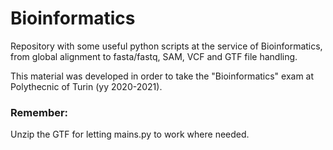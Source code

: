 # Bioinformatics

Repository with some useful python scripts at the service of Bioinformatics, from global alignment to fasta/fastq, SAM, VCF and GTF file handling.

This material was developed in order to take the "Bioinformatics" exam at Polythecnic of Turin (yy 2020-2021).

### Remember:
Unzip the GTF for letting mains.py to work where needed.